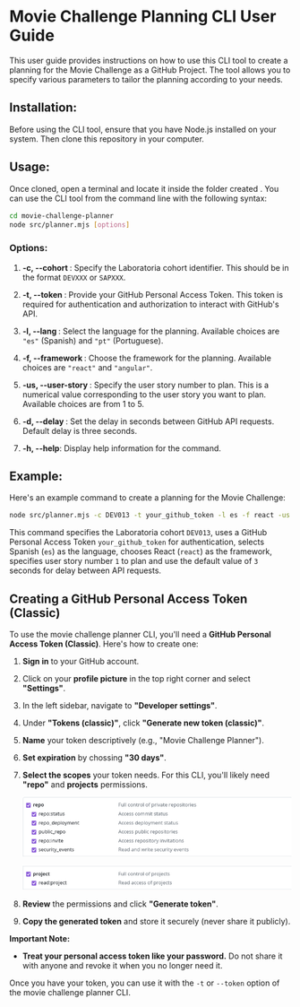 # Movie Challenge Planning CLI User Guide

This user guide provides instructions on how to use this CLI tool to create a planning for the Movie Challenge as a GitHub Project. The tool allows you to specify various parameters to tailor the planning according to your needs.

## Installation:

Before using the CLI tool, ensure that you have Node.js installed on your system. Then clone this repository in your computer.

## Usage:

Once cloned, open a terminal and locate it inside the folder created . You can use the CLI tool from the command line with the following syntax:

```bash
cd movie-challenge-planner
node src/planner.mjs [options]
```

### Options:

1. **-c, --cohort <value>**: Specify the Laboratoria cohort identifier. This should be in the format `DEVXXX` or `SAPXXX`.

2. **-t, --token <value>**: Provide your GitHub Personal Access Token. This token is required for authentication and authorization to interact with GitHub's API.

3. **-l, --lang <value>**: Select the language for the planning. Available choices are `"es"` (Spanish) and `"pt"` (Portuguese).

4. **-f, --framework <value>**: Choose the framework for the planning. Available choices are `"react"` and `"angular"`.

5. **-us, --user-story <number>**: Specify the user story number to plan. This is a numerical value corresponding to the user story you want to plan. Available choices are from 1 to 5.

6. **-d, --delay <number>**: Set the delay in seconds between GitHub API requests. Default delay is three seconds.

7. **-h, --help**: Display help information for the command.

## Example:

Here's an example command to create a planning for the Movie Challenge:

```bash
node src/planner.mjs -c DEV013 -t your_github_token -l es -f react -us 1
```

This command specifies the Laboratoria cohort `DEV013`, uses a GitHub Personal Access Token `your_github_token` for authentication, selects Spanish (`es`) as the language, chooses React (`react`) as the framework, specifies user story number `1` to plan and use the default value of `3` seconds for delay between API requests.

## Creating a GitHub Personal Access Token (Classic)

To use the movie challenge planner CLI, you'll need a **GitHub Personal Access Token (Classic)**. Here's how to create one:

1. **Sign in** to your GitHub account.
2. Click on your **profile picture** in the top right corner and select **"Settings"**.
3. In the left sidebar, navigate to **"Developer settings"**.
4. Under **"Tokens (classic)"**, click **"Generate new token (classic)"**.
5. **Name** your token descriptively (e.g., "Movie Challenge Planner").
6. **Set expiration** by chossing **"30 days"**.
7. **Select the scopes** your token needs. For this CLI, you'll likely need **"repo"** and **projects** permissions.

    ![Repo configuration](./docs/access-token-repo-configuration.png "Repo configuration")

    ![Project configuration](./docs/access-token-project-configuration.png "Project configuration!")

7. **Review** the permissions and click **"Generate token"**.
8. **Copy the generated token** and store it securely (never share it publicly). 

**Important Note:**

* **Treat your personal access token like your password.** Do not share it with anyone and revoke it when you no longer need it.

Once you have your token, you can use it with the `-t` or `--token` option of the movie challenge planner CLI.
